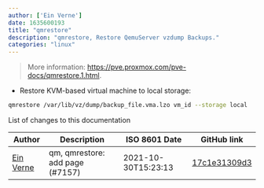 ```yaml
---
author: ['Ein Verne']
date: 1635600193
title: "qmrestore"
description: "qmrestore, Restore QemuServer vzdump Backups."
categories: "linux"
---
```

> More information: <https://pve.proxmox.com/pve-docs/qmrestore.1.html>.

- Restore KVM-based virtual machine to local storage:

```bash
qmrestore /var/lib/vz/dump/backup_file.vma.lzo vm_id --storage local
```
List of changes to this documentation


Author | Description | ISO 8601 Date | GitHub link
------|-----|-----|-----
[Ein Verne](mailto:einverne@gmail.com) | qm, qmrestore: add page (#7157) | 2021-10-30T15:23:13 | [17c1e31309d3](https://github.com/tldr-pages/tldr/commit/17c1e31309d3a16f0ffccd215d683c947731700a)

